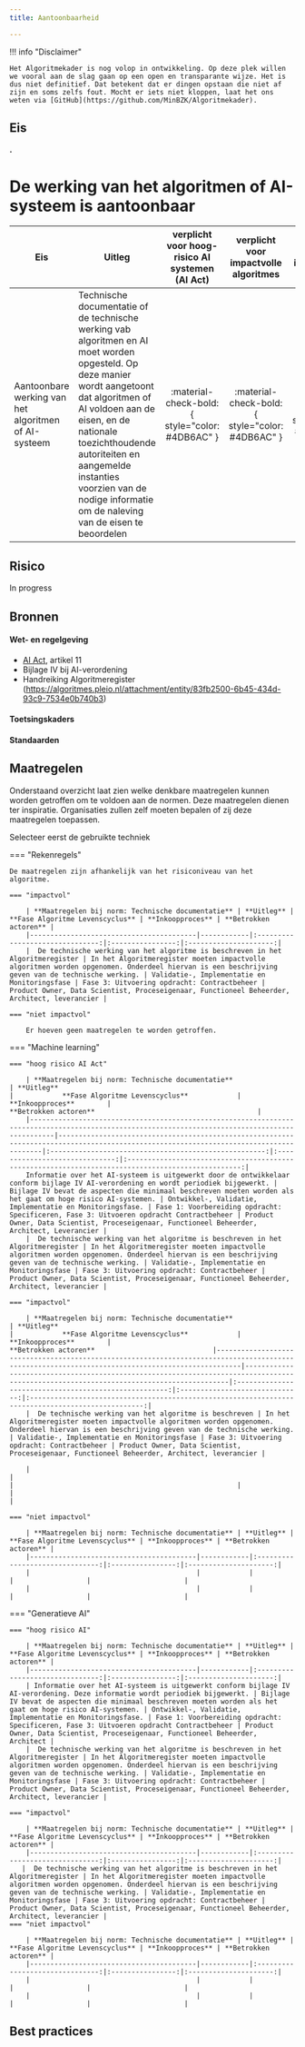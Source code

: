 ```yaml
---
title: Aantoonbaarheid

---
```


!!! info "Disclaimer"

    Het Algoritmekader is nog volop in ontwikkeling. Op deze plek willen we vooral aan de slag gaan op een open en transparante wijze. Het is dus niet definitief. Dat betekent dat er dingen opstaan die niet af zijn en soms zelfs fout. Mocht er iets niet kloppen, laat het ons weten via [GitHub](https://github.com/MinBZK/Algoritmekader).


## Eis
**.**

# De werking van het algoritmen of AI-systeem is aantoonbaar

| **Eis**                                                                                                                  | **Uitleg**                  | **verplicht voor hoog-risico AI systemen (AI Act)** |    **verplicht voor impactvolle algoritmes**    | **verplicht voor niet-impactvolle algoritmes**  |
|---------------------------------------------------------------------------------------------------------------------------|-----------------------------|:---------------------------------------------------:|:-----------------------------------------------:|:-----------------------------------------------:|
| Aantoonbare werking van het algoritmen of AI-systeem | Technische documentatie of de technische werking vab algoritmen en AI moet worden opgesteld. Op deze manier wordt aangetoont dat algoritmen of AI voldoen aan de eisen, en de nationale toezichthoudende autoriteiten en aangemelde instanties voorzien van de nodige informatie om de naleving van de eisen te beoordelen |   :material-check-bold:{ style="color: #4DB6AC" }   | :material-check-bold:{ style="color: #4DB6AC" } | :material-close:{ style="color: #EF5350" } |


## Risico
In progress

## Bronnen

#### Wet- en regelgeving
- [AI Act](https://artificialintelligenceact.eu/wp-content/uploads/2023/08/AI-Mandates-20-June-2023.pdf), artikel 11
- Bijlage IV bij AI-verordening
- Handreiking Algoritmeregister (https://algoritmes.pleio.nl/attachment/entity/83fb2500-6b45-434d-93c9-7534e0b740b3)

#### Toetsingskaders


#### Standaarden


## Maatregelen
Onderstaand overzicht laat zien welke denkbare maatregelen kunnen worden getroffen om te voldoen aan de normen. Deze maatregelen dienen ter inspiratie. Organisaties zullen zelf moeten bepalen of zij deze maatregelen toepassen. 


Selecteer eerst de gebruikte techniek

=== "Rekenregels"

    De maatregelen zijn afhankelijk van het risiconiveau van het algoritme. 
    
    === "impactvol"

        | **Maatregelen bij norm: Technische documentatie** | **Uitleg** | **Fase Algoritme Levenscyclus** | **Inkoopproces** | **Betrokken actoren** |
        |-----------------------------------------|------------|:-------------------------------:|:----------------:|:---------------------:|
        |  De technische werking van het algoritme is beschreven in het Algoritmeregister | In het Algoritmeregister moeten impactvolle algoritmen worden opgenomen. Onderdeel hiervan is een beschrijving geven van de technische werking. | Validatie-, Implementatie en Monitoringsfase | Fase 3: Uitvoering opdracht: Contractbeheer | Product Owner, Data Scientist, Proceseigenaar, Functioneel Beheerder, Architect, leverancier |

    === "niet impactvol"

        Er hoeven geen maatregelen te worden getroffen.

    
=== "Machine learning"

    === "hoog risico AI Act"
        
        | **Maatregelen bij norm: Technische documentatie**                                                                                                          | **Uitleg**                                                                                                                             |            **Fase Algoritme Levenscyclus**            |        **Inkoopproces**        |                                       **Betrokken actoren**                                        |
        |--------------------------------------------------------------------------------------------------------------------------------------------------|----------------------------------------------------------------------------------------------------------------------------------------|:-----------------------------------------------------:|:------------------------------:|:--------------------------------------------------------------------------------------------------:|
        Informatie over het AI-systeem is uitgewerkt door de ontwikkelaar conform bijlage IV AI-verordening en wordt periodiek bijgewerkt. | Bijlage IV bevat de aspecten die minimaal beschreven moeten worden als het gaat om hoge risico AI-systemen. | Ontwikkel-, Validatie, Implementatie en Monitoringsfase. | Fase 1: Voorbereiding opdracht: Specificeren, Fase 3: Uitvoeren opdracht Contractbeheer | Product Owner, Data Scientist, Proceseigenaar, Functioneel Beheerder, Architect, Leverancier |
        |  De technische werking van het algoritme is beschreven in het Algoritmeregister | In het Algoritmeregister moeten impactvolle algoritmen worden opgenomen. Onderdeel hiervan is een beschrijving geven van de technische werking. | Validatie-, Implementatie en Monitoringsfase | Fase 3: Uitvoering opdracht: Contractbeheer | Product Owner, Data Scientist, Proceseigenaar, Functioneel Beheerder, Architect, leverancier |                                                                                                                                                                                  

    === "impactvol"

        | **Maatregelen bij norm: Technische documentatie**                                                                                                          | **Uitleg**                                                                                                                             |            **Fase Algoritme Levenscyclus**            |        **Inkoopproces**        |                                       **Betrokken actoren**                             |--------------------------------------------------------------------------------------------------------------------------------------------------|----------------------------------------------------------------------------------------------------------------------------------------|:-----------------------------------------------------:|:------------------------------:|:--------------------------------------------------------------------------------------------------:|
        |  De technische werking van het algoritme is beschreven | In het Algoritmeregister moeten impactvolle algoritmen worden opgenomen. Onderdeel hiervan is een beschrijving geven van de technische werking. | Validatie-, Implementatie en Monitoringsfase | Fase 3: Uitvoering opdracht: Contractbeheer | Product Owner, Data Scientist, Proceseigenaar, Functioneel Beheerder, Architect, leverancier |
    
        |                                                                                                                                                  |                                                                                                                                        |                                                       |                                |                                                                                                    |

    === "niet impactvol"
        
        | **Maatregelen bij norm: Technische documentatie** | **Uitleg** | **Fase Algoritme Levenscyclus** | **Inkoopproces** | **Betrokken actoren** |
        |-----------------------------------------|------------|:-------------------------------:|:----------------:|:---------------------:|
        |                                         |            |                                 |                  |                       |
        |                                         |            |                                 |                  |                       |
=== "Generatieve AI"

    === "hoog risico AI"

        | **Maatregelen bij norm: Technische documentatie** | **Uitleg** | **Fase Algoritme Levenscyclus** | **Inkoopproces** | **Betrokken actoren** |
        |-----------------------------------------|------------|:-------------------------------:|:----------------:|:---------------------:|
        | Informatie over het AI-systeem is uitgewerkt conform bijlage IV AI-verordening. Deze informatie wordt periodiek bijgewerkt. | Bijlage IV bevat de aspecten die minimaal beschreven moeten worden als het gaat om hoge risico AI-systemen. | Ontwikkel-, Validatie, Implementatie en Monitoringsfase. | Fase 1: Voorbereiding opdracht: Specificeren, Fase 3: Uitvoeren opdracht Contractbeheer | Product Owner, Data Scientist, Proceseigenaar, Functioneel Beheerder, Architect |
        |  De technische werking van het algoritme is beschreven in het Algoritmeregister | In het Algoritmeregister moeten impactvolle algoritmen worden opgenomen. Onderdeel hiervan is een beschrijving geven van de technische werking. | Validatie-, Implementatie en Monitoringsfase | Fase 3: Uitvoering opdracht: Contractbeheer | Product Owner, Data Scientist, Proceseigenaar, Functioneel Beheerder, Architect, leverancier |

    === "impactvol"

        | **Maatregelen bij norm: Technische documentatie** | **Uitleg** | **Fase Algoritme Levenscyclus** | **Inkoopproces** | **Betrokken actoren** |
        |-----------------------------------------|------------|:-------------------------------:|:----------------:|:---------------------:|
       |  De technische werking van het algoritme is beschreven in het Algoritmeregister | In het Algoritmeregister moeten impactvolle algoritmen worden opgenomen. Onderdeel hiervan is een beschrijving geven van de technische werking. | Validatie-, Implementatie en Monitoringsfase | Fase 3: Uitvoering opdracht: Contractbeheer | Product Owner, Data Scientist, Proceseigenaar, Functioneel Beheerder, Architect, leverancier |
    === "niet impactvol"

        | **Maatregelen bij norm: Technische documentatie** | **Uitleg** | **Fase Algoritme Levenscyclus** | **Inkoopproces** | **Betrokken actoren** |
        |-----------------------------------------|------------|:-------------------------------:|:----------------:|:---------------------:|
        |                                         |            |                                 |                  |                       |
        |                                         |            |                                 |                  |                       |



## Best practices




